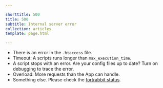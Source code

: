 ```yaml
---

shorttitle: 500
title: 500
subtitle: Internal server error
collection: articles
template: page.html

---
```


* There is an error in the `.htaccess` file.
* Timeout: A scripts runs longer than `max_execution_time`.
* A script stops with an error. Are your config files up to date? Turn on debugging to trace the error.
* Overload: More requests than the App can handle.
* Something else. Please check the [fortrabbit status](http://status.fortrabbit.com).
